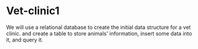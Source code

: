 # Vet-clinic1
We will use a relational database to create the initial data structure for a vet clinic. and create a table to store animals' information, insert some data into it, and query it.
